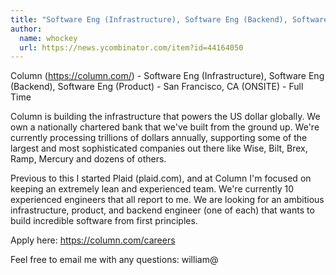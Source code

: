 ```yaml
---
title: "Software Eng (Infrastructure), Software Eng (Backend), Software Eng (Product) : San Francisco, CA (ONSITE)"
author:
  name: whockey
  url: https://news.ycombinator.com/item?id=44164050
---
```

Column (<a href="https:&#x2F;&#x2F;column.com&#x2F;" rel="nofollow">https:&#x2F;&#x2F;column.com&#x2F;</a>) - Software Eng (Infrastructure), Software Eng (Backend), Software Eng (Product) - San Francisco, CA (ONSITE) - Full Time

Column is building the infrastructure that powers the US dollar globally. We own a nationally chartered bank that we&#x27;ve built from the ground up. We&#x27;re currently processing trillions of dollars annually, supporting some of the largest and most sophisticated companies out there like Wise, Bilt, Brex, Ramp, Mercury and dozens of others.

Previous to this I started Plaid (plaid.com), and at Column I&#x27;m focused on keeping an extremely lean and experienced team. We&#x27;re currently 10 experienced engineers that all report to me. We are looking for an ambitious infrastructure, product, and backend engineer (one of each) that wants to build incredible software from first principles.

Apply here: <a href="https:&#x2F;&#x2F;column.com&#x2F;careers" rel="nofollow">https:&#x2F;&#x2F;column.com&#x2F;careers</a>

Feel free to email me with any questions: william@
<JobApplication />
